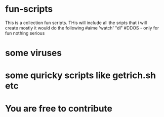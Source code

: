# fun-scripts
This is a collection fun scripts.
 THis will include all the sripts that i will create mostly it would do the following 
 #aime 'watch' "dl"
 #DDOS - only for fun nothing serious
 # some viruses 
 # some quricky scripts like getrich.sh etc
 
 # You are free to contribute
 
